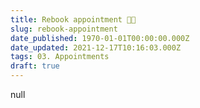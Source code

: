 ```yaml
---
title: Rebook appointment 🧑‍💻
slug: rebook-appointment
date_published: 1970-01-01T00:00:00.000Z
date_updated: 2021-12-17T10:16:03.000Z
tags: 03. Appointments
draft: true
---
```


null
